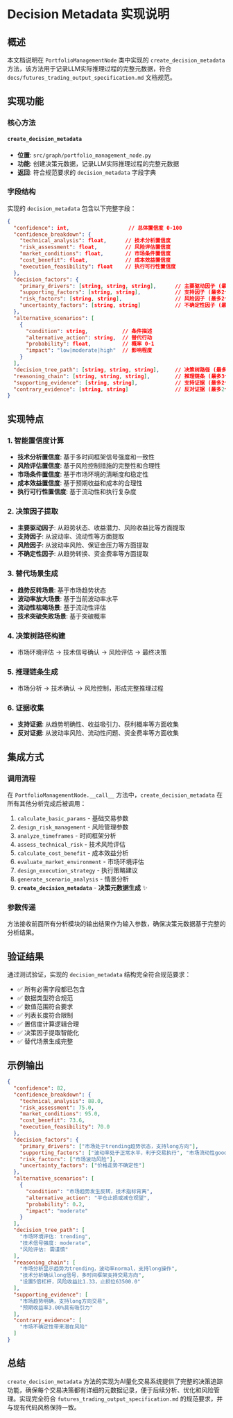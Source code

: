 # Decision Metadata 实现说明

## 概述

本文档说明在 `PortfolioManagementNode` 类中实现的 `create_decision_metadata` 方法，该方法用于记录LLM实际推理过程的完整元数据，符合 `docs/futures_trading_output_specification.md` 文档规范。

## 实现功能

### 核心方法

#### `create_decision_metadata`
- **位置**: `src/graph/portfolio_management_node.py`
- **功能**: 创建决策元数据，记录LLM实际推理过程的完整元数据
- **返回**: 符合规范要求的 `decision_metadata` 字段字典

### 字段结构

实现的 `decision_metadata` 包含以下完整字段：

```json
{
  "confidence": int,                   // 总体置信度 0-100
  "confidence_breakdown": {
    "technical_analysis": float,      // 技术分析置信度
    "risk_assessment": float,         // 风险评估置信度
    "market_conditions": float,       // 市场条件置信度
    "cost_benefit": float,            // 成本效益置信度
    "execution_feasibility": float    // 执行可行性置信度
  },
  "decision_factors": {
    "primary_drivers": [string, string, string],      // 主要驱动因子 (最多3个)
    "supporting_factors": [string, string],           // 支持因子 (最多2个)
    "risk_factors": [string, string],                 // 风险因子 (最多2个)
    "uncertainty_factors": [string, string]           // 不确定性因子 (最多2个)
  },
  "alternative_scenarios": [
    {
      "condition": string,           // 条件描述
      "alternative_action": string,  // 替代行动
      "probability": float,          // 概率 0-1
      "impact": "low|moderate|high"  // 影响程度
    }
  ],
  "decision_tree_path": [string, string, string],     // 决策树路径 (最多3个)
  "reasoning_chain": [string, string, string],        // 推理链条 (最多3个)
  "supporting_evidence": [string, string],            // 支持证据 (最多2个)
  "contrary_evidence": [string, string]               // 反对证据 (最多2个)
}
```

## 实现特点

### 1. 智能置信度计算
- **技术分析置信度**: 基于多时间框架信号强度和一致性
- **风险评估置信度**: 基于风险控制措施的完整性和合理性
- **市场条件置信度**: 基于市场环境的清晰度和稳定性
- **成本效益置信度**: 基于预期收益和成本的合理性
- **执行可行性置信度**: 基于流动性和执行复杂度

### 2. 决策因子提取
- **主要驱动因子**: 从趋势状态、收益潜力、风险收益比等方面提取
- **支持因子**: 从波动率、流动性等方面提取
- **风险因子**: 从波动率风险、保证金压力等方面提取
- **不确定性因子**: 从趋势转换、资金费率等方面提取

### 3. 替代场景生成
- **趋势反转场景**: 基于市场趋势状态
- **波动率放大场景**: 基于当前波动率水平
- **流动性枯竭场景**: 基于流动性评估
- **技术突破失败场景**: 基于突破概率

### 4. 决策树路径构建
- 市场环境评估 → 技术信号确认 → 风险评估 → 最终决策

### 5. 推理链条生成
- 市场分析 → 技术确认 → 风险控制，形成完整推理过程

### 6. 证据收集
- **支持证据**: 从趋势明确性、收益吸引力、获利概率等方面收集
- **反对证据**: 从波动率风险、流动性问题、资金费率等方面收集

## 集成方式

### 调用流程
在 `PortfolioManagementNode.__call__` 方法中，`create_decision_metadata` 在所有其他分析完成后被调用：

1. `calculate_basic_params` - 基础交易参数
2. `design_risk_management` - 风险管理参数
3. `analyze_timeframes` - 时间框架分析
4. `assess_technical_risk` - 技术风险评估
5. `calculate_cost_benefit` - 成本效益分析
6. `evaluate_market_environment` - 市场环境评估
7. `design_execution_strategy` - 执行策略建议
8. `generate_scenario_analysis` - 情景分析
9. **`create_decision_metadata`** - **决策元数据生成** ✨

### 参数传递
方法接收前面所有分析模块的输出结果作为输入参数，确保决策元数据基于完整的分析结果。

## 验证结果

通过测试验证，实现的 `decision_metadata` 结构完全符合规范要求：

- ✅ 所有必需字段都已包含
- ✅ 数据类型符合规范
- ✅ 数值范围符合要求
- ✅ 列表长度符合限制
- ✅ 置信度计算逻辑合理
- ✅ 决策因子提取智能化
- ✅ 替代场景生成完整

## 示例输出

```json
{
  "confidence": 82,
  "confidence_breakdown": {
    "technical_analysis": 88.0,
    "risk_assessment": 75.0,
    "market_conditions": 95.0,
    "cost_benefit": 73.6,
    "execution_feasibility": 70.0
  },
  "decision_factors": {
    "primary_drivers": ["市场处于trending趋势状态，支持long方向"],
    "supporting_factors": ["波动率处于正常水平，利于交易执行", "市场流动性good，执行成本较低"],
    "risk_factors": ["市场波动风险"],
    "uncertainty_factors": ["价格走势不确定性"]
  },
  "alternative_scenarios": [
    {
      "condition": "市场趋势发生反转，技术指标背离",
      "alternative_action": "平仓止损或减仓观望",
      "probability": 0.2,
      "impact": "moderate"
    }
  ],
  "decision_tree_path": [
    "市场环境评估: trending",
    "技术信号强度: moderate", 
    "风险评估: 需谨慎"
  ],
  "reasoning_chain": [
    "市场分析显示趋势为trending，波动率normal，支持long操作",
    "技术分析确认long信号，多时间框架支持交易方向",
    "设置5倍杠杆，风险收益比1.33，止损位63500.0"
  ],
  "supporting_evidence": [
    "市场趋势明确，支持long方向交易",
    "预期收益率3.00%具有吸引力"
  ],
  "contrary_evidence": [
    "市场不确定性带来潜在风险"
  ]
}
```

## 总结

`create_decision_metadata` 方法的实现为AI量化交易系统提供了完整的决策追踪功能，确保每个交易决策都有详细的元数据记录，便于后续分析、优化和风险管理。实现完全符合 `futures_trading_output_specification.md` 的规范要求，并与现有代码风格保持一致。